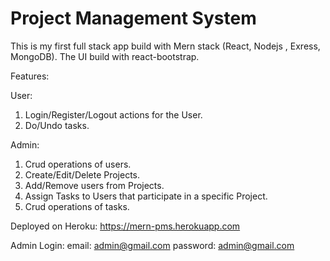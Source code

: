 # Project Management System

This is my first full stack app build with Mern stack (React, Nodejs , Exress, MongoDB).
The UI build with react-bootstrap.

Features:

User:

1. Login/Register/Logout actions for the User.
2. Do/Undo tasks.

Admin:

1. Crud operations of users.
2. Create/Edit/Delete Projects.
3. Add/Remove users from Projects.
4. Assign Tasks to Users that participate in a specific Project.
4. Crud operations of tasks.


Deployed on Heroku: https://mern-pms.herokuapp.com

Admin Login:
email: admin@gmail.com
password: admin@gmail.com

